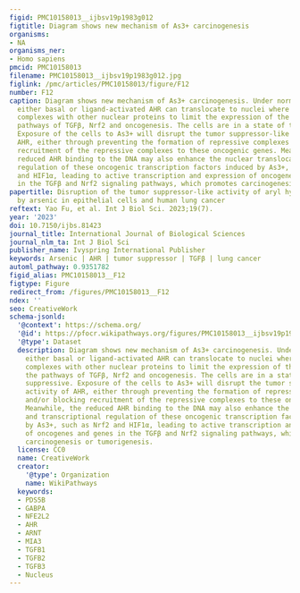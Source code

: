 ```yaml
---
figid: PMC10158013__ijbsv19p1983g012
figtitle: Diagram shows new mechanism of As3+ carcinogenesis
organisms:
- NA
organisms_ner:
- Homo sapiens
pmcid: PMC10158013
filename: PMC10158013__ijbsv19p1983g012.jpg
figlink: /pmc/articles/PMC10158013/figure/F12
number: F12
caption: Diagram shows new mechanism of As3+ carcinogenesis. Under normal condition,
  either basal or ligand-activated AHR can translocate to nuclei where it form repressive
  complexes with other nuclear proteins to limit the expression of the genes in the
  pathways of TGFβ, Nrf2 and oncogenesis. The cells are in a state of tumor suppressive.
  Exposure of the cells to As3+ will disrupt the tumor suppressor-like activity of
  AHR, either through preventing the formation of repressive complexes and/or blocking
  recruitment of the repressive complexes to these oncogenic genes. Meanwhile, the
  reduced AHR binding to the DNA may also enhance the nuclear translocation and transcriptional
  regulation of these oncogenic transcription factors induced by As3+, such as Nrf2
  and HIF1α, leading to active transcription and expression of oncogenes and genes
  in the TGFβ and Nrf2 signaling pathways, which promotes carcinogenesis or tumorigenesis.
papertitle: Disruption of the tumor suppressor-like activity of aryl hydrocarbon receptor
  by arsenic in epithelial cells and human lung cancer
reftext: Yao Fu, et al. Int J Biol Sci. 2023;19(7).
year: '2023'
doi: 10.7150/ijbs.81423
journal_title: International Journal of Biological Sciences
journal_nlm_ta: Int J Biol Sci
publisher_name: Ivyspring International Publisher
keywords: Arsenic | AHR | tumor suppressor | TGFβ | lung cancer
automl_pathway: 0.9351782
figid_alias: PMC10158013__F12
figtype: Figure
redirect_from: /figures/PMC10158013__F12
ndex: ''
seo: CreativeWork
schema-jsonld:
  '@context': https://schema.org/
  '@id': https://pfocr.wikipathways.org/figures/PMC10158013__ijbsv19p1983g012.html
  '@type': Dataset
  description: Diagram shows new mechanism of As3+ carcinogenesis. Under normal condition,
    either basal or ligand-activated AHR can translocate to nuclei where it form repressive
    complexes with other nuclear proteins to limit the expression of the genes in
    the pathways of TGFβ, Nrf2 and oncogenesis. The cells are in a state of tumor
    suppressive. Exposure of the cells to As3+ will disrupt the tumor suppressor-like
    activity of AHR, either through preventing the formation of repressive complexes
    and/or blocking recruitment of the repressive complexes to these oncogenic genes.
    Meanwhile, the reduced AHR binding to the DNA may also enhance the nuclear translocation
    and transcriptional regulation of these oncogenic transcription factors induced
    by As3+, such as Nrf2 and HIF1α, leading to active transcription and expression
    of oncogenes and genes in the TGFβ and Nrf2 signaling pathways, which promotes
    carcinogenesis or tumorigenesis.
  license: CC0
  name: CreativeWork
  creator:
    '@type': Organization
    name: WikiPathways
  keywords:
  - PDS5B
  - GABPA
  - NFE2L2
  - AHR
  - ARNT
  - MIA3
  - TGFB1
  - TGFB2
  - TGFB3
  - Nucleus
---
```

